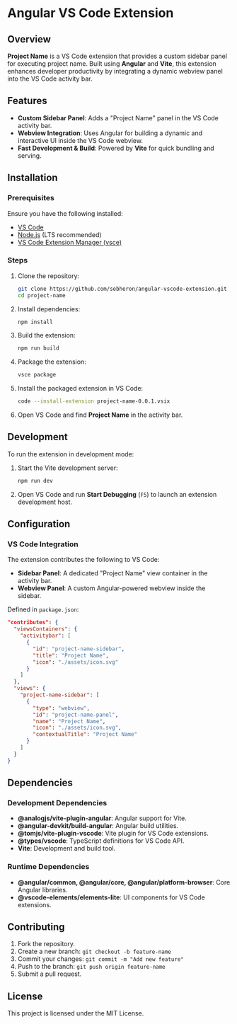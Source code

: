 # Angular VS Code Extension

## Overview

**Project Name** is a VS Code extension that provides a custom sidebar panel for executing project name. Built using **Angular** and **Vite**, this extension enhances developer productivity by integrating a dynamic webview panel into the VS Code activity bar.

## Features

- **Custom Sidebar Panel**: Adds a "Project Name" panel in the VS Code activity bar.
- **Webview Integration**: Uses Angular for building a dynamic and interactive UI inside the VS Code webview.
- **Fast Development & Build**: Powered by **Vite** for quick bundling and serving.

## Installation

### Prerequisites
Ensure you have the following installed:
- [VS Code](https://code.visualstudio.com/)
- [Node.js](https://nodejs.org/) (LTS recommended)
- [VS Code Extension Manager (vsce)](https://code.visualstudio.com/api/working-with-extensions/publishing-extension)

### Steps

1. Clone the repository:
   ```sh
   git clone https://github.com/sebheron/angular-vscode-extension.git
   cd project-name
   ```
2. Install dependencies:
   ```sh
   npm install
   ```
3. Build the extension:
   ```sh
   npm run build
   ```
4. Package the extension:
   ```sh
   vsce package
   ```
5. Install the packaged extension in VS Code:
   ```sh
   code --install-extension project-name-0.0.1.vsix
   ```
6. Open VS Code and find **Project Name** in the activity bar.

## Development

To run the extension in development mode:

1. Start the Vite development server:
   ```sh
   npm run dev
   ```
2. Open VS Code and run **Start Debugging** (`F5`) to launch an extension development host.

## Configuration

### VS Code Integration

The extension contributes the following to VS Code:
- **Sidebar Panel**: A dedicated "Project Name" view container in the activity bar.
- **Webview Panel**: A custom Angular-powered webview inside the sidebar.

Defined in `package.json`:
```json
"contributes": {
  "viewsContainers": {
    "activitybar": [
      {
        "id": "project-name-sidebar",
        "title": "Project Name",
        "icon": "./assets/icon.svg"
      }
    ]
  },
  "views": {
    "project-name-sidebar": [
      {
        "type": "webview",
        "id": "project-name-panel",
        "name": "Project Name",
        "icon": "./assets/icon.svg",
        "contextualTitle": "Project Name"
      }
    ]
  }
}
```

## Dependencies

### Development Dependencies
- **@analogjs/vite-plugin-angular**: Angular support for Vite.
- **@angular-devkit/build-angular**: Angular build utilities.
- **@tomjs/vite-plugin-vscode**: Vite plugin for VS Code extensions.
- **@types/vscode**: TypeScript definitions for VS Code API.
- **Vite**: Development and build tool.

### Runtime Dependencies
- **@angular/common, @angular/core, @angular/platform-browser**: Core Angular libraries.
- **@vscode-elements/elements-lite**: UI components for VS Code extensions.

## Contributing

1. Fork the repository.
2. Create a new branch: `git checkout -b feature-name`
3. Commit your changes: `git commit -m "Add new feature"`
4. Push to the branch: `git push origin feature-name`
5. Submit a pull request.

## License
This project is licensed under the MIT License.

